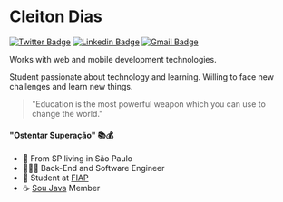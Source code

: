 # Cleiton Dias
[![Twitter Badge](https://img.shields.io/badge/-@cleiton_dsd-informational?style=flat-square&labelColor=informational&logo=twitter&logoColor=white&link=https://twitter.com/Cleiton_Dsd)](https://twitter.com/Cleiton_Dsd) 
[![Linkedin Badge](https://img.shields.io/badge/-Cleiton%20Dias-informational?style=flat-square&logo=Linkedin&logoColor=white&link=https://www.linkedin.com/in/diego-schell-fernandes/)](https://www.linkedin.com/in/cleitondsd/) 
[![Gmail Badge](https://img.shields.io/badge/-dev.cleitondsd@gmail.com-informational?style=flat-square&logo=Gmail&logoColor=white&link=mailto:dev.cleitondsd@gmail.com)](mailto:dev.cleitondsd@gmail.com)

Works with web and mobile development technologies. 

Student passionate about technology and learning. 
Willing to face new challenges and learn new things.

> "Education is the most powerful weapon which you can use to change the world."

#### "Ostentar Superação" 📚💰

- 📍   From SP living in São Paulo
- 👨🏽‍💻 Back-End and Software Engineer
- 🏫 Student at [FIAP](https://fiap.com.br/)
- ☕ [Sou Java](https://www.meetup.com/pt-BR/SouJava) Member
